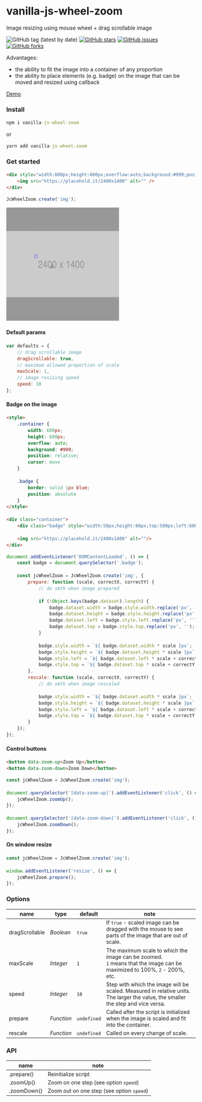 # vanilla-js-wheel-zoom

Image resizing using mouse wheel + drag scrollable image

![GitHub tag (latest by date)](https://img.shields.io/github/v/tag/worka/vanilla-js-wheel-zoom)
[![GitHub stars](https://img.shields.io/github/stars/worka/vanilla-js-wheel-zoom)](https://github.com/worka/vanilla-js-wheel-zoom/stargazers)
[![GitHub issues](https://img.shields.io/github/issues/worka/vanilla-js-wheel-zoom)](https://github.com/worka/vanilla-js-wheel-zoom/issues)
[![GitHub forks](https://img.shields.io/github/forks/worka/vanilla-js-wheel-zoom)](https://github.com/worka/vanilla-js-wheel-zoom/network)

Advantages: 
* the ability to fit the image into a container of any proportion
* the ability to place elements (e.g. badge) on the image that can be moved and resized using callback

<a href="example">Demo</a>

### Install

```cmd
npm i vanilla-js-wheel-zoom
```

or

```cmd
yarn add vanilla-js-wheel-zoom
```

### Get started

```html
<div style="width:600px;height:600px;overflow:auto;background:#999;position:relative;cursor:move">
    <img src="https://placehold.it/2400x1400" alt="" />
</div>
```

``` javascript
JcWheelZoom.create('img');
```

![](https://raw.githubusercontent.com/worka/worka.github.io/master/files/wheel-zoom.gif)

#### Default params

``` javascript
var defaults = {
    // drag scrollable image
    dragScrollable: true,
    // maximum allowed proportion of scale
    maxScale: 1,
    // image resizing speed
    speed: 10
};
```

#### Badge on the image

``` html
<style>
    .container {
        width: 600px;
        height: 600px;
        overflow: auto;
        background: #999;
        position: relative;
        cursor: move
    }

    .badge {
        border: solid 1px blue;
        position: absolute
    }
</style>

<div class="container">
    <div class="badge" style="width:50px;height:60px;top:500px;left:600px"></div>

    <img src="https://placehold.it/2400x1400" alt=""/>
</div>
```
    
``` javascript
document.addEventListener('DOMContentLoaded', () => {
    const badge = document.querySelector('.badge');

    const jcWheelZoom = JcWheelZoom.create('img', {
        prepare: function (scale, correctX, correctY) {
            // do smth when image prepared

            if (!Object.keys(badge.dataset).length) {
                badge.dataset.width = badge.style.width.replace('px', '');
                badge.dataset.height = badge.style.height.replace('px', '');
                badge.dataset.left = badge.style.left.replace('px', '');
                badge.dataset.top = badge.style.top.replace('px', '');
            }

            badge.style.width = `${ badge.dataset.width * scale }px`;
            badge.style.height = `${ badge.dataset.height * scale }px`;
            badge.style.left = `${ badge.dataset.left * scale + correctX }px`;
            badge.style.top = `${ badge.dataset.top * scale + correctY }px`;
        },
        rescale: function (scale, correctX, correctY) {
            // do smth when image rescaled

            badge.style.width = `${ badge.dataset.width * scale }px`;
            badge.style.height = `${ badge.dataset.height * scale }px`;
            badge.style.left = `${ badge.dataset.left * scale + correctX }px`;
            badge.style.top = `${ badge.dataset.top * scale + correctY }px`;
        }
    });
});
```

#### Control buttons

```html
<button data-zoom-up>Zoom Up</button>
<button data-zoom-down>Zoom Down</button>
```

``` javascript
const jcWheelZoom = JcWheelZoom.create('img');

document.querySelector('[data-zoom-up]').addEventListener('click', () => {
    jcWheelZoom.zoomUp();
});

document.querySelector('[data-zoom-down]').addEventListener('click', () => {
    jcWheelZoom.zoomDown();
});
```

#### On window resize

``` javascript
const jcWheelZoom = JcWheelZoom.create('img');

window.addEventListener('resize', () => {
    jcWheelZoom.prepare();
});
```

### Options

| name           | type       | default     | note                                                                                                                                |
|----------------|------------|-------------|-------------------------------------------------------------------------------------------------------------------------------------|
| dragScrollable | _Boolean_  | `true`      | If `true` -  scaled image can be dragged with the mouse to see parts of the image that are out of scale.                            |
| maxScale       | _Integer_  | `1`         | The maximum scale to which the image can be zoomed.<br>`1` means that the image can be maximized to 100%, `2` - 200%, etc.          |
| speed          | _Integer_  | `10`        | Step with which the image will be scaled. Measured in relative units.<br>The larger the value, the smaller the step and vice versa. |
| prepare        | _Function_ | `undefined` | Сalled after the script is initialized when the image is scaled and fit into the container.                                         |
| rescale        | _Function_ | `undefined` | Сalled on every change of scale.                                                                                                    |

### API

| name        | note                                      |
|-------------|-------------------------------------------|
| .prepare()  | Reinitialize script                       |
| .zoomUp()   | Zoom on one step (see option `speed`)     |
| .zoomDown() | Zoom out on one step (see option `speed`) |
